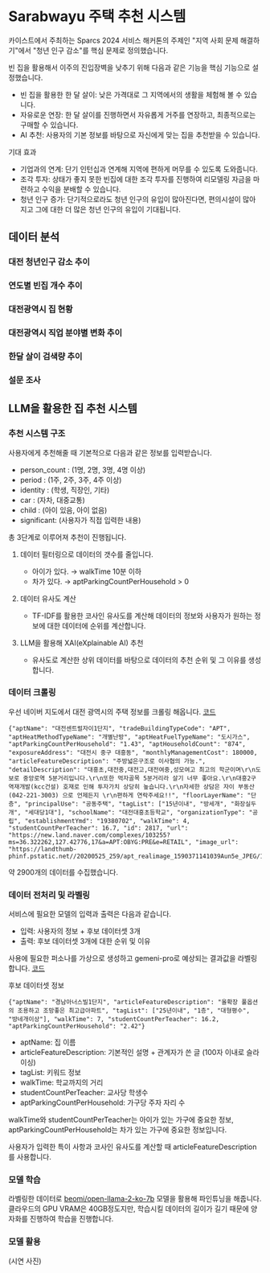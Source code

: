 # Sarabwayu 주택 추천 시스템

카이스트에서 주최하는 Sparcs 2024 서비스 해커톤의 주제인 "지역 사회 문제 해결하기"에서 "청년 인구 감소"를 핵심 문제로 정의했습니다.

빈 집을 활용해서 이주의 진입장벽을 낮추기 위해 다음과 같은 기능을 핵심 기능으로 설정했습니다.

- 빈 집을 활용한 한 달 살이: 낮은 가격대로 그 지역에서의 생활을 체험해 볼 수 있습니다.
- 자유로운 연장: 한 달 살이를 진행하면서 자유롭게 거주를 연장하고, 최종적으로는 구매할 수 있습니다.
- AI 추천: 사용자의 기본 정보를 바탕으로 자신에게 맞는 집을 추천받을 수 있습니다.

기대 효과

- 기업과의 연계: 단기 인턴십과 연계해 지역에 편하게 머무를 수 있도록 도와줍니다.
- 조각 투자: 상태가 좋지 못한 빈집에 대한 조각 투자를 진행하여 리모델링 자금을 마련하고 수익을 분배할 수 있습니다.
- 청년 인구 증가: 단기적으로라도 청년 인구의 유입이 많아진다면, 편의시설이 많아지고 그에 대한 더 많은 청년 인구의 유입이 기대됩니다.


## 데이터 분석

### 대전 청년인구 감소 추이


### 연도별 빈집 개수 추이


### 대전광역시 집 현황


### 대전광역시 직업 분야별 변화 추이


### 한달 살이 검색량 추이


### 설문 조사

## LLM을 활용한 집 추천 시스템

### 추천 시스템 구조

사용자에게 추천해줄 때 기본적으로 다음과 같은 정보를 입력받습니다.

- person_count : (1명, 2명, 3명, 4명 이상)
- period : (1주, 2주, 3주, 4주 이상)
- identity : (학생, 직장인, 기타)
- car : (자차, 대중교통)
- child : (아이 있음, 아이 없음)
- significant: (사용자가 직접 입력한 내용)

총 3단계로 이루어져 추천이 진행됩니다.

1. 데이터 필터링으로 데이터의 갯수를 줄입니다.
    - 아이가 있다. → walkTime 10분 이하
    - 차가 있다. → aptParkingCountPerHousehold > 0

2. 데이터 유사도 계산
    - TF-IDF를 활용한 코사인 유사도를 계산해 데이터의 정보와 사용자가 원하는 정보에 대한 데이터에 순위를 계산합니다.

3. LLM을 활용해 XAI(eXplainable AI) 추천
    - 유사도로 계산한 상위 데이터를 바탕으로 데이터의 추천 순위 및 그 이유를 생성합니다.

### 데이터 크롤링

우선 네이버 지도에서 대전 광역시의 주택 정보를 크롤링 해옵니다. [코드](https://github.com/SPARCS-Service-Hackathon-2024/A7-Data-Analysis/blob/main/crawling.ipynb)

```
{"aptName": "대전센트럴자이1단지", "tradeBuildingTypeCode": "APT", "aptHeatMethodTypeName": "개별난방", "aptHeatFuelTypeName": "도시가스", "aptParkingCountPerHousehold": "1.43", "aptHouseholdCount": "874", "exposureAddress": "대전시 중구 대흥동", "monthlyManagementCost": 180000, "articleFeatureDescription": "주방넓은구조로 이사협의 가능.", "detailDescription": "대흥초,대전중,대전고,대전여중,성모여고 최고의 학군이며\r\n도보로 중앙로역 5분거리입니다.\r\n또한 먹자골목 5분거리라 살기 너무 좋아요.\r\n대흥2구역재개발(kcc건설) 호재로 인해 투자가치 상당히 높습니다.\r\n자세한 상담은 자이 부동산(042-221-3003) 으로 언제든지 \r\n편하게 연락주세요!!", "floorLayerName": "단층", "principalUse": "공동주택", "tagList": ["15년이내", "방세개", "화장실두개", "세대당1대"], "schoolName": "대전대흥초등학교", "organizationType": "공립", "establishmentYmd": "19380702", "walkTime": 4, "studentCountPerTeacher": 16.7, "id": 2817, "url": "https://new.land.naver.com/complexes/103255?ms=36.322262,127.42776,17&a=APT:OBYG:PRE&e=RETAIL", "image_url": "https://landthumb-phinf.pstatic.net//20200525_259/apt_realimage_1590371141039Aun5e_JPEG/1865cbce9afe5320953dcbbfb29f0db0.JPG"}
```

약 2900개의 데이터를 수집했습니다.

### 데이터 전처리 및 라벨링

서비스에 필요한 모델의 입력과 출력은 다음과 같습니다.
- 입력: 사용자의 정보 + 후보 데이터셋 3개
- 출력: 후보 데이터셋 3개에 대한 순위 및 이유

사용에 필요한 퍼소나를 가상으로 생성하고 gemeni-pro로 예상되는 결과값을 라벨링합니다. [코드](https://github.com/SPARCS-Service-Hackathon-2024/A7-Data-Analysis/blob/main/labeling.ipynb)

후보 데이터셋 정보

```
{"aptName": "경남아너스빌1단지", "articleFeatureDescription": "올확장 풀옵션의 조용하고 조망좋은 최고급아파트", "tagList": ["25년이내", "1층", "대형평수", "방네개이상"], "walkTime": 7, "studentCountPerTeacher": 16.2, "aptParkingCountPerHousehold": "2.42"}
```
- aptName: 집 이름
- articleFeatureDescription: 기본적인 설명 + 관계자가 쓴 글 (100자 이내로 슬라이싱)
- tagList: 키워드 정보
- walkTime: 학교까지의 거리
- studentCountPerTeacher: 교사당 학생수
- aptParkingCountPerHousehold: 가구당 주자 자리 수

walkTime와 studentCountPerTeacher는 아이가 있는 가구에 중요한 정보, aptParkingCountPerHousehold는 차가 있는 가구에 중요한 정보입니다.

사용자가 입력한 특이 사항과 코사인 유사도를 계산할 때 articleFeatureDescription를 사용합니다.

### 모델 학습

라벨링한 데이터로 [beomi/open-llama-2-ko-7b](https://huggingface.co/beomi/llama-2-ko-7b) 모델을 활용해 파인튜닝을 해줍니다. 클라우드의 GPU VRAM은 40GB정도지만, 학습시킬 데이터의 길이가 길기 때문에 양자화를 진행하여 학습을 진행합니다.


### 모델 활용

(시연 사진)
